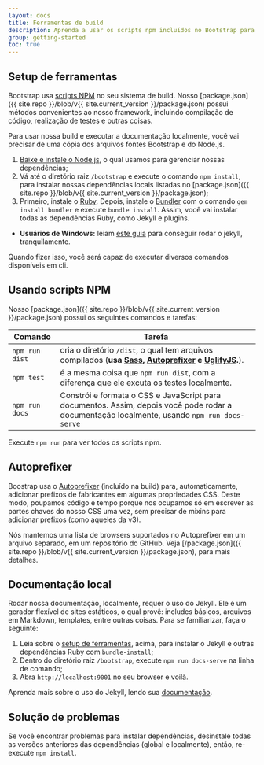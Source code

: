 ```yaml
---
layout: docs
title: Ferramentas de build
description: Aprenda a usar os scripts npm incluídos no Bootstrap para construir nossa documentação, compilar o código fonte, realizar testes, entre outras coisas.
group: getting-started
toc: true
---
```


## Setup de ferramentas

Bootstrap usa [scripts NPM](https://docs.npmjs.com/misc/scripts) no seu sistema de build. Nosso [package.json]({{ site.repo }}/blob/v{{ site.current_version }}/package.json) possui métodos convenientes ao nosso framework, incluindo compilação de código, realização de testes e outras coisas.

Para usar nossa build e executar a documentação localmente, você vai precisar de uma cópia dos arquivos fontes Bootstrap e do Node.js.

1. [Baixe e instale o Node.js](https://nodejs.org/download/), o qual usamos para gerenciar nossas dependências;
2. Vá até o diretório raiz `/bootstrap` e execute o comando `npm install`, para instalar nossas dependências locais listadas no [package.json]({{ site.repo }}/blob/v{{ site.current_version }}/package.json);
3. Primeiro, instale o [Ruby][install-ruby]. Depois, instale o [Bundler][gembundler] com o comando `gem install bundler` e execute `bundle install`. Assim, você vai instalar todas as dependências Ruby, como Jekyll e plugins.
  - **Usuários de Windows:** leiam [este guia](https://jekyllrb.com/docs/windows/) para conseguir rodar o jekyll, tranquilamente.

Quando fizer isso, você será capaz de executar diversos comandos disponíveis em cli.

[install-ruby]: https://www.ruby-lang.org/en/documentation/installation/
[gembundler]: https://bundler.io/

## Usando scripts NPM

Nosso [package.json]({{ site.repo }}/blob/v{{ site.current_version }}/package.json) possui os seguintes comandos e tarefas:

| Comando | Tarefa |
| --- | --- |
| `npm run dist` | cria o diretório `/dist`, o qual tem arquivos compilados (**usa [Sass](https://sass-lang.com/), [Autoprefixer][autoprefixer] e [UglifyJS](https://github.com/mishoo/UglifyJS2).**). |
| `npm test` | é a mesma coisa que `npm run dist`, com a diferença que ele excuta os testes localmente.|
| `npm run docs` | Constrói e formata o CSS e JavaScript para documentos. Assim, depois você pode rodar a documentação localmente, usando `npm run docs-serve` |

Execute `npm run` para ver todos os scripts npm.

## Autoprefixer

Boostrap usa o [Autoprefixer][autoprefixer] (incluído na build) para, automaticamente, adicionar prefixos de fabricantes em algumas propriedades CSS. Deste modo, poupamos código e tempo porque nos ocupamos só em escrever as partes chaves do nosso CSS uma vez, sem precisar de mixins para adicionar prefixos (como aqueles da v3).

Nós mantemos uma lista de browsers suportados no Autoprefixer em um arquivo separado, em um repositório do GitHub. Veja [/package.json]({{ site.repo }}/blob/v{{ site.current_version }}/package.json), para mais detalhes.

## Documentação local

Rodar nossa documentação, localmente, requer o uso do Jekyll. Ele é um gerador flexível de sites estáticos, o qual provê: includes básicos, arquivos em Markdown, templates, entre outras coisas. Para se familiarizar, faça o seguinte:

1. Leia sobre o [setup de ferramentas](#tooling-setup), acima, para instalar o Jekyll e outras dependências Ruby com `bundle-install`;
2. Dentro do diretório raiz `/bootstrap`, execute `npm run docs-serve` na linha de comando;
3. Abra `http://localhost:9001` no seu browser e voilà.

Aprenda mais sobre o uso do Jekyll, lendo sua [documentação](https://jekyllrb.com/docs/home/).

## Solução de problemas

Se você encontrar problemas para instalar dependências, desinstale todas as versões anteriores das dependências (global e localmente), então, re-execute `npm install`.

[autoprefixer]: https://github.com/postcss/autoprefixer
